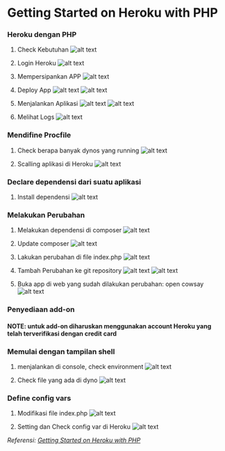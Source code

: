 # Getting Started on Heroku with PHP

### Heroku dengan PHP

1. Check Kebutuhan
   ![alt text](https://github.com/dwi-sp/tekn-cloud-computing/blob/master/minggu-03/gambar/php-persiapan.png)

2. Login Heroku
   ![alt text](https://github.com/dwi-sp/tekn-cloud-computing/blob/master/minggu-03/gambar/php-01.png)

3. Mempersipankan APP
   ![alt text](https://github.com/dwi-sp/tekn-cloud-computing/blob/master/minggu-03/gambar/php-02.png)

4. Deploy App
   ![alt text](https://github.com/dwi-sp/tekn-cloud-computing/blob/master/minggu-03/gambar/php-03.png)
   ![alt text](https://github.com/dwi-sp/tekn-cloud-computing/blob/master/minggu-03/gambar/php-04.png)

5. Menjalankan Aplikasi
   ![alt text](https://github.com/dwi-sp/tekn-cloud-computing/blob/master/minggu-03/gambar/php-06.png)
   ![alt text](https://github.com/dwi-sp/tekn-cloud-computing/blob/master/minggu-03/gambar/php-05.png)

6. Melihat Logs
   ![alt text](https://github.com/dwi-sp/tekn-cloud-computing/blob/master/minggu-03/gambar/php-07.png)

### Mendifine Procfile

1. Check berapa banyak dynos yang running
   ![alt text](https://github.com/dwi-sp/tekn-cloud-computing/blob/master/minggu-03/gambar/php-08.png)

2. Scalling aplikasi di Heroku
   ![alt text](https://github.com/dwi-sp/tekn-cloud-computing/blob/master/minggu-03/gambar/php-09.png)

### Declare dependensi dari suatu aplikasi

1. Install dependensi
   ![alt text](https://github.com/dwi-sp/tekn-cloud-computing/blob/master/minggu-03/gambar/php-10.png)

### Melakukan Perubahan

1. Melakukan dependensi di composer
   ![alt text](https://github.com/dwi-sp/tekn-cloud-computing/blob/master/minggu-03/gambar/php-11.png)

2. Update composer
   ![alt text](https://github.com/dwi-sp/tekn-cloud-computing/blob/master/minggu-03/gambar/php-12.png)

3. Lakukan perubahan di file index.php
   ![alt text](https://github.com/dwi-sp/tekn-cloud-computing/blob/master/minggu-03/gambar/php-13.png)

4. Tambah Perubahan ke git repository
   ![alt text](https://github.com/dwi-sp/tekn-cloud-computing/blob/master/minggu-03/gambar/php-14.png)
   ![alt text](https://github.com/dwi-sp/tekn-cloud-computing/blob/master/minggu-03/gambar/php-15.png)

5. Buka app di web yang sudah dilakukan perubahan: open cowsay
   ![alt text](https://github.com/dwi-sp/tekn-cloud-computing/blob/master/minggu-03/gambar/php-16.png)

### Penyediaan add-on

#### NOTE: untuk add-on diharuskan menggunakan account Heroku yang telah terverifikasi dengan credit card

### Memulai dengan tampilan shell

1. menjalankan di console, check environment
   ![alt text](https://github.com/dwi-sp/tekn-cloud-computing/blob/master/minggu-03/gambar/php-17.png)

2. Check file yang ada di dyno
   ![alt text](https://github.com/dwi-sp/tekn-cloud-computing/blob/master/minggu-03/gambar/php-18.png)

### Define config vars

1. Modifikasi file index.php
   ![alt text](https://github.com/dwi-sp/tekn-cloud-computing/blob/master/minggu-03/gambar/php-19.png)

2. Setting dan Check config var di Heroku
   ![alt text](https://github.com/dwi-sp/tekn-cloud-computing/blob/master/minggu-03/gambar/php-20.png)

_Referensi: [Getting Started on Heroku with PHP](https://devcenter.heroku.com/articles/getting-started-with-php?singlepage=true)_
